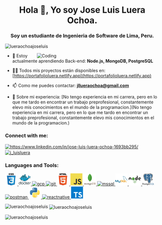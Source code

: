 <h1 align="center">Hola 👋, Yo soy Jose Luis Luera Ochoa.</h1>
<h3 align="center">Soy un estudiante de Ingenieria de Software de Lima, Peru.</h3>

<p align="left"> <img src="https://komarev.com/ghpvc/?username=lueraochoajoseluis&label=Profile%20views&color=0e75b6&style=flat" alt="lueraochoajoseluis" /> </p>

<img align="right" alt="Coding" width="400" src="https://miro.medium.com/v2/resize:fit:1280/1*KRxVkzBIkf8WB9aW-fO3pg.gif">

- 🌱 Estoy actualmente aprendiendo Back-end: **Node.js, MongoDB, PostgreSQL**

- 👨‍💻 Todos mis proyectos están disponibles en: [https://portafolioluera.netlify.app](https://portafolioluera.netlify.app)

- 📫 Como me puedes contactar: **jllueraochoa@gmail.com**

- 📄 Sobre mi experiencia: [No tengo experiencia en mi carrera, pero en lo que me tardo en encontrar un trabajo preprofesional, constantemente elevo mis conocimientos en el mundo de la programacion.](No tengo experiencia en mi carrera, pero en lo que me tardo en encontrar un trabajo preprofesional, constantemente elevo mis conocimientos en el mundo de la programacion.)


<h3 align="left">Connect with me:</h3>
<p align="left">
<a href="https://linkedin.com/in/https://www.linkedin.com/in/jose-luis-luera-ochoa-1693bb295/" target="blank"><img align="center" src="https://raw.githubusercontent.com/rahuldkjain/github-profile-readme-generator/master/src/images/icons/Social/linked-in-alt.svg" alt="https://www.linkedin.com/in/jose-luis-luera-ochoa-1693bb295/" height="30" width="40" /></a>
<a href="https://instagram.com/j_luisluera" target="blank"><img align="center" src="https://raw.githubusercontent.com/rahuldkjain/github-profile-readme-generator/master/src/images/icons/Social/instagram.svg" alt="j_luisluera" height="30" width="40" /></a>
</p>

<h3 align="left">Languages and Tools:</h3>
<p align="left"> <a href="https://www.w3schools.com/css/" target="_blank" rel="noreferrer"> <img src="https://raw.githubusercontent.com/devicons/devicon/master/icons/css3/css3-original-wordmark.svg" alt="css3" width="40" height="40"/> </a> <a href="https://www.docker.com/" target="_blank" rel="noreferrer"> <img src="https://raw.githubusercontent.com/devicons/devicon/master/icons/docker/docker-original-wordmark.svg" alt="docker" width="40" height="40"/> </a> <a href="https://cloud.google.com" target="_blank" rel="noreferrer"> <img src="https://www.vectorlogo.zone/logos/google_cloud/google_cloud-icon.svg" alt="gcp" width="40" height="40"/> </a> <a href="https://git-scm.com/" target="_blank" rel="noreferrer"> <img src="https://www.vectorlogo.zone/logos/git-scm/git-scm-icon.svg" alt="git" width="40" height="40"/> </a> <a href="https://www.w3.org/html/" target="_blank" rel="noreferrer"> <img src="https://raw.githubusercontent.com/devicons/devicon/master/icons/html5/html5-original-wordmark.svg" alt="html5" width="40" height="40"/> </a> <a href="https://developer.mozilla.org/en-US/docs/Web/JavaScript" target="_blank" rel="noreferrer"> <img src="https://raw.githubusercontent.com/devicons/devicon/master/icons/javascript/javascript-original.svg" alt="javascript" width="40" height="40"/> </a> <a href="https://www.mongodb.com/" target="_blank" rel="noreferrer"> <img src="https://raw.githubusercontent.com/devicons/devicon/master/icons/mongodb/mongodb-original-wordmark.svg" alt="mongodb" width="40" height="40"/> </a> <a href="https://www.microsoft.com/en-us/sql-server" target="_blank" rel="noreferrer"> <img src="https://www.svgrepo.com/show/303229/microsoft-sql-server-logo.svg" alt="mssql" width="40" height="40"/> </a> <a href="https://www.mysql.com/" target="_blank" rel="noreferrer"> <img src="https://raw.githubusercontent.com/devicons/devicon/master/icons/mysql/mysql-original-wordmark.svg" alt="mysql" width="40" height="40"/> </a> <a href="https://nodejs.org" target="_blank" rel="noreferrer"> <img src="https://raw.githubusercontent.com/devicons/devicon/master/icons/nodejs/nodejs-original-wordmark.svg" alt="nodejs" width="40" height="40"/> </a> <a href="https://www.postgresql.org" target="_blank" rel="noreferrer"> <img src="https://raw.githubusercontent.com/devicons/devicon/master/icons/postgresql/postgresql-original-wordmark.svg" alt="postgresql" width="40" height="40"/> </a> <a href="https://postman.com" target="_blank" rel="noreferrer"> <img src="https://www.vectorlogo.zone/logos/getpostman/getpostman-icon.svg" alt="postman" width="40" height="40"/> </a> <a href="https://www.python.org" target="_blank" rel="noreferrer"> <img src="https://raw.githubusercontent.com/devicons/devicon/master/icons/python/python-original.svg" alt="python" width="40" height="40"/> </a> <a href="https://reactnative.dev/" target="_blank" rel="noreferrer"> <img src="https://reactnative.dev/img/header_logo.svg" alt="reactnative" width="40" height="40"/> </a> <a href="https://www.typescriptlang.org/" target="_blank" rel="noreferrer"> <img src="https://raw.githubusercontent.com/devicons/devicon/master/icons/typescript/typescript-original.svg" alt="typescript" width="40" height="40"/> </a> </p>

<p><img align="left" src="https://github-readme-stats.vercel.app/api/top-langs?username=lueraochoajoseluis&show_icons=true&locale=en&layout=compact" alt="lueraochoajoseluis" /></p>

<p>&nbsp;<img align="center" src="https://github-readme-stats.vercel.app/api?username=lueraochoajoseluis&show_icons=true&locale=en" alt="lueraochoajoseluis" /></p>

<p><img align="center" src="https://github-readme-streak-stats.herokuapp.com/?user=lueraochoajoseluis&" alt="lueraochoajoseluis" /></p>
